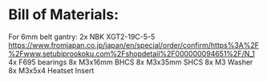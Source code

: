 # Bill of Materials:

For 6mm belt gantry:
2x NBK XGT2-19C-5-5      https://www.fromjapan.co.jp/japan/en/special/order/confirm/https%3A%2F%2Fwww.setubiprookoku.com%2Fshopdetail%2F000000094651%2F/N_1
4x F695 bearings
8x M3x16mm BHCS
8x M3x35mm SHCS
8x M3 Washer
8x M3x5x4 Heatset Insert
